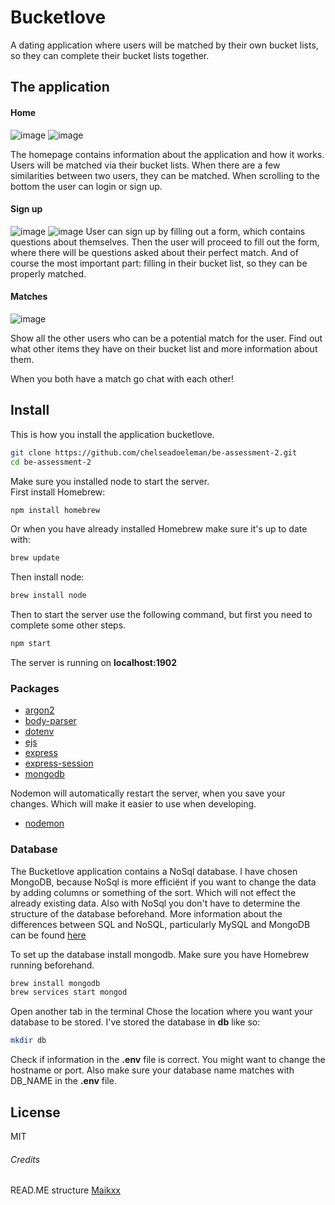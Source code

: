 # Bucketlove

A dating application where users will be matched by their own bucket lists, so they can complete their bucket lists together.

## The application

#### Home
![image](/pictures/Home.png)
![image](/pictures/Login.png)

The homepage contains information about the application and how it works. Users will be matched via their bucket lists. When there are a few similarities between two users, they can be matched. When scrolling to the bottom the user can login or sign up.

#### Sign up
![image](/pictures/Register.png)
![image](/pictures/Matchpreferences.png)
User can sign up by filling out a form, which contains questions about themselves. Then the user will proceed to fill out the form, where there will be questions asked about their perfect match. And of course the most important part: filling in their bucket list, so they can be properly matched.

#### Matches
![image](/pictures/Matches.png)

Show all the other users who can be a potential match for the user. Find out what other items they have on their bucket list and more information about them.

When you both have a match go chat with each other!

## Install

This is how you install the application bucketlove.

```bash
git clone https://github.com/chelseadoeleman/be-assessment-2.git
cd be-assessment-2
```
Make sure you installed node to start the server.  
First install Homebrew:
```bash
npm install homebrew
```
Or when you have already installed Homebrew make sure it's up to date with:
```bash
brew update
```

Then install node:
```bash
brew install node
```

Then to start the server use the following command, but first you need to complete some other steps.
```bash
npm start
```
The server is running on **localhost:1902**

### Packages
* [argon2](https://www.npmjs.com/package/argon2)
* [body-parser](https://www.npmjs.com/package/body-parser)
* [dotenv](https://www.npmjs.com/package/dotenv)
* [ejs](https://www.npmjs.com/package/ejs)
* [express](https://www.npmjs.com/package/express)
* [express-session](https://www.npmjs.com/package/express-session)
* [mongodb](https://www.npmjs.com/package/mongodb)

Nodemon will automatically restart the server, when you save your changes. Which will make it easier to use when developing.
* [nodemon](https://www.npmjs.com/package/nodemon)


### Database

The Bucketlove application contains a NoSql database. I have chosen MongoDB, because NoSql is more efficiënt if you want to change the data by adding columns or something of the sort. Which will not effect the already existing data. Also with NoSql you don't have to determine the structure of the database beforehand. More information about the differences between SQL and NoSQL, particularly MySQL and MongoDB can be found [here](https://medium.com/xplenty-blog/the-sql-vs-nosql-difference-mysql-vs-mongodb-32c9980e67b2)

To set up the database install mongodb. Make sure you have Homebrew running beforehand.
```bash
brew install mongodb
brew services start mongod
```
Open another tab in the terminal
Chose the location where you want your database to be stored. I've stored the database in **db** like so:
```bash
mkdir db
```
Check if information in the **.env** file is correct. You might want to change the hostname or port. Also make sure your database name matches with DB_NAME in the **.env** file.


## License
 MIT

###### Credits
READ.ME structure [Maikxx](https://github.com/Maikxx/be-assessment-2)
